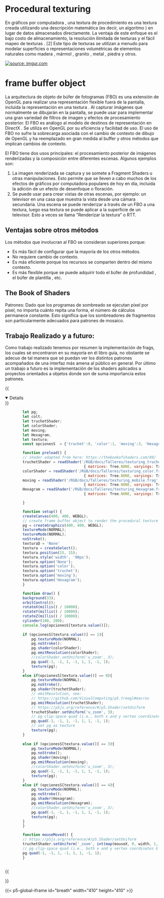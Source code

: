 # Procedural texturing
En gráficos por computadora , una textura de procedimiento es una textura creada
utilizando una descripción matemática (es decir, un algoritmo ) en lugar de datos
almacenados directamente. La ventaja de este enfoque es el bajo costo de
almacenamiento, la resolución ilimitada de texturas y el fácil mapeo de texturas . [2]
Este tipo de texturas se utilizan a menudo para modelar superficies o
representaciones volumétricas de elementos naturales como madera , mármol ,
granito , metal , piedra y otros.



<a href="https://imgur.com/e2vK7JH"><img src="https://i.imgur.com/e2vK7JH.jpg" title="source: imgur.com" /></a>




# frame buffer object

La arquitectura de objeto de búfer de fotogramas (FBO) es una extensión de
OpenGL para realizar una representación flexible fuera de la pantalla, incluida la
representación en una textura . Al capturar imágenes que normalmente se dibujarán
en la pantalla, se puede usar para implementar una gran variedad de filtros de
imagen y efectos de procesamiento posterior. El FBO es análogo al modelo de
destinos de representación en DirectX . Se utiliza en OpenGL por su eficiencia y
facilidad de uso. El uso de FBO no sufre la sobrecarga asociada con el cambio de
contexto de dibujo de OpenGL y ha reemplazado en gran medida al buffer y otros
métodos que implican cambios de contexto.

El FBO tiene dos usos principales: el procesamiento posterior de imágenes
renderizadas y la composición entre diferentes escenas. Algunos ejemplos son:
1. La imagen renderizada se captura y se somete a Fragment Shaders u otras
manipulaciones. Esto permite que se lleven a cabo muchos de los efectos de
gráficos por computadora populares de hoy en día, incluida la adición de un
efecto de desenfoque o floración.
2. Se puede usar para crear vistas de otras escenas, por ejemplo: un televisor
en una casa que muestra la vista desde una cámara secundaria. Una escena
se puede renderizar a través de un FBO a una textura, luego esa textura se
puede aplicar a la superficie de un televisor. Esto a veces se llama
"Renderizar la textura" o RTT.

## Ventajas sobre otros métodos

Los métodos que involucran al FBO se consideran superiores porque:
* Es más fácil de configurar que la mayoría de los otros métodos.
* No requiere cambio de contexto.
* Es más eficiente porque los recursos se comparten dentro del mismo
contexto.
* Es más flexible porque se puede adquirir todo el búfer de profundidad , el
búfer de plantilla , etc.

## The Book of Shaders

Patrones:
Dado que los programas de sombreado se ejecutan píxel por píxel, no importa
cuánto repita una forma, el número de cálculos permanece constante. Esto significa
que los sombreadores de fragmentos son particularmente adecuados para patrones
de mosaico.

## Trabajo Realizado y a futuro:

Como trabajo realizado tenemos por resumen la implementación de frags, los cuales
sé encontraron en su mayoría en él libro guía, no obstante se adecuo de tal manera
que sé puedan ver los distintos patrones acompañados de una interfaz más amena
al público en general.
Por último un trabajo a futuro es la implementación de los shaders aplicados a
proyectos orientados a objetos donde son de suma importancia estos patrones.



{{<details title="CODE" open=false >}}

```js
        let pg;
        let colt;
        let truchetShader;
        let colorShader;
        let moving;
        let Hexagram;
        let textura;
        const opcionesS  = {'truchet':0, 'color':1, 'moving':3, 'Hexagram':4,};

        function preload() {
        // shader adapted from here: https://thebookofshaders.com/09/
        truchetShader = readShader('/RGB/docs/Talleres/texturing_truchet.frag',
                                    { matrices: Tree.NONE, varyings: Tree.NONE });
        colorShader = readShader('/RGB/docs/Talleres/texturing_color.frag',
                                    { matrices: Tree.NONE, varyings: Tree.NONE }); 
        moving = readShader('/RGB/docs/Talleres/texturing_mobile.frag',
                                    { matrices: Tree.NONE, varyings: Tree.NONE });
        Hexagram = readShader('/RGB/docs/Talleres/texturing_Hexagram.frag',
                                    { matrices: Tree.NONE, varyings: Tree.NONE });

        }

        function setup() {
        createCanvas(400, 400, WEBGL);
        // create frame buffer object to render the procedural texture
        pg = createGraphics(400, 400, WEBGL);
        textureMode(NORMAL);
        textureMode(NORMAL);
        noStroke();
        texturaD = 'None'
        textura = createSelect();
        textura.position(15, 15);
        textura.style('width', '90px');
        textura.option('None'); 
        textura.option('color'); 
        textura.option('truchet');
        textura.option('moving');
        textura.option('Hexagram');
        }

        function draw() {
        background(33);
        orbitControl();
        rotateX(millis() / 10000);
        rotateY(millis() / 10000);
        rotateZ(millis() / 10000);
        cylinder(100, 200);
        console.log(opcionesS[textura.value()]);  
        
        if (opcionesS[textura.value()] == 1){
            pg.textureMode(NORMAL);
            pg.noStroke();
            pg.shader(colorShader);
            pg.emitResolution(colorShader);
            //colorShader.setUniform('u_zoom', 3);
            pg.quad(-1, -1, 1, -1, 1, 1, -1, 1);
            texture(pg);
        }
        else if(opcionesS[textura.value()] == 0){
            pg.textureMode(NORMAL);
            pg.noStroke();
            pg.shader(truchetShader);
            // emitResolution, see:
            // https://github.com/VisualComputing/p5.treegl#macros
            pg.emitResolution(truchetShader);
            // https://p5js.org/reference/#/p5.Shader/setUniform
            truchetShader.setUniform('u_zoom', 3);
            // pg clip-space quad (i.e., both x and y vertex coordinates ∈ [-1..1])
            pg.quad(-1, -1, 1, -1, 1, 1, -1, 1);
            // set pg as texture
            texture(pg);
        }
        
        else if (opcionesS[textura.value()] == 3){
            pg.textureMode(NORMAL);
            pg.noStroke();
            pg.shader(moving);
            pg.emitResolution(moving);
            //colorShader.setUniform('u_zoom', 3);
            pg.quad(-1, -1, 1, -1, 1, 1, -1, 1);
            texture(pg);
        }
        else if (opcionesS[textura.value()] == 4){
            pg.textureMode(NORMAL);
            pg.noStroke();
            pg.shader(Hexagram);
            pg.emitResolution(Hexagram);
            //colorShader.setUniform('u_zoom', 3);
            pg.quad(-1, -1, 1, -1, 1, 1, -1, 1);
            texture(pg);
        }
        }

        function mouseMoved() {
        // https://p5js.org/reference/#/p5.Shader/setUniform
        truchetShader.setUniform('_zoom', int(map(mouseX, 0, width, 1, 30)));
        // pg clip-space quad (i.e., both x and y vertex coordinates ∈ [-1..1])
        pg.quad(-1, -1, 1, -1, 1, 1, -1, 1);
        }



```

{{</details>}}

{{< p5-global-iframe id="breath" width="410" height="410" >}}

<!DOCTYPE html>
<html lang="en">

<head>
    <script src="https://cdnjs.cloudflare.com/ajax/libs/p5.js/1.5.0/p5.js"></script>
    <script src="p5.sound.js"></script>
    <script src=https://cdn.jsdelivr.net/gh/VisualComputing/p5.treegl/p5.treegl.min.js></script>
    <script src="https://cdnjs.cloudflare.com/ajax/libs/p5.js/1.5.0/addons/p5.sound.min.js"></script>
</head>

<body>
    <main>
    </main>
    <script>
        let pg;
        let colt;
        let truchetShader;
        let colorShader;
        let moving;
        let Hexagram;
        let textura;
        const opcionesS  = {'truchet':0, 'color':1, 'moving':3, 'Hexagram':4,};

        function preload() {
        // shader adapted from here: https://thebookofshaders.com/09/
        truchetShader = readShader('/RGB/docs/Talleres/texturing_truchet.frag',
                                    { matrices: Tree.NONE, varyings: Tree.NONE });
        colorShader = readShader('/RGB/docs/Talleres/texturing_color.frag',
                                    { matrices: Tree.NONE, varyings: Tree.NONE }); 
        moving = readShader('/RGB/docs/Talleres/texturing_mobile.frag',
                                    { matrices: Tree.NONE, varyings: Tree.NONE });
        Hexagram = readShader('/RGB/docs/Talleres/texturing_Hexagram.frag',
                                    { matrices: Tree.NONE, varyings: Tree.NONE });

        }

        function setup() {
        createCanvas(400, 400, WEBGL);
        // create frame buffer object to render the procedural texture
        pg = createGraphics(400, 400, WEBGL);
        textureMode(NORMAL);
        textureMode(NORMAL);
        noStroke();
        texturaD = 'None'
        textura = createSelect();
        textura.position(15, 15);
        textura.style('width', '90px');
        textura.option('None'); 
        textura.option('color'); 
        textura.option('truchet');
        textura.option('moving');
        textura.option('Hexagram');
        }

        function draw() {
        background(33);
        orbitControl();
        rotateX(millis() / 10000);
        rotateY(millis() / 10000);
        rotateZ(millis() / 10000);
        cylinder(100, 200);
        console.log(opcionesS[textura.value()]);  
        
        if (opcionesS[textura.value()] == 1){
            pg.textureMode(NORMAL);
            pg.noStroke();
            pg.shader(colorShader);
            pg.emitResolution(colorShader);
            //colorShader.setUniform('u_zoom', 3);
            pg.quad(-1, -1, 1, -1, 1, 1, -1, 1);
            texture(pg);
        }
        else if(opcionesS[textura.value()] == 0){
            pg.textureMode(NORMAL);
            pg.noStroke();
            pg.shader(truchetShader);
            // emitResolution, see:
            // https://github.com/VisualComputing/p5.treegl#macros
            pg.emitResolution(truchetShader);
            // https://p5js.org/reference/#/p5.Shader/setUniform
            truchetShader.setUniform('u_zoom', 3);
            // pg clip-space quad (i.e., both x and y vertex coordinates ∈ [-1..1])
            pg.quad(-1, -1, 1, -1, 1, 1, -1, 1);
            // set pg as texture
            texture(pg);
        }
        
        else if (opcionesS[textura.value()] == 3){
            pg.textureMode(NORMAL);
            pg.noStroke();
            pg.shader(moving);
            pg.emitResolution(moving);
            //colorShader.setUniform('u_zoom', 3);
            pg.quad(-1, -1, 1, -1, 1, 1, -1, 1);
            texture(pg);
        }
        else if (opcionesS[textura.value()] == 4){
            pg.textureMode(NORMAL);
            pg.noStroke();
            pg.shader(Hexagram);
            pg.emitResolution(Hexagram);
            //colorShader.setUniform('u_zoom', 3);
            pg.quad(-1, -1, 1, -1, 1, 1, -1, 1);
            texture(pg);
        }
        }

        function mouseMoved() {
        // https://p5js.org/reference/#/p5.Shader/setUniform
        truchetShader.setUniform('_zoom', int(map(mouseX, 0, width, 1, 30)));
        // pg clip-space quad (i.e., both x and y vertex coordinates ∈ [-1..1])
        pg.quad(-1, -1, 1, -1, 1, 1, -1, 1);
        }

    </script>
</body>
</html>
{{< /p5-global-iframe >}}


# Conclusiones:
1. Permiten trabajar diferentes patrones, los cuales manejan un .Frag
2. Además de programas especializados, otros, como Blender , CorelDRAW
,contienen subsistemas de texturas procedimentales que se pueden utilizar
para generar texturas.
3. De acuerdo al libro de los shaders, tenemos una buena cantidad de patrones
de mosaicos, los cuales podemos crear o implementar de acuerdo a material
proveniente de otros trabajos, dando a entender que es una comunidad la
que trabaja este estilo de gráficos.

# Bibliografía:
* Procedural Texturing. (s/f). Github.io. Recuperado el 25 de noviembre de 2022, de
https://visualcomputing.github.io/docs/shaders/procedural_texturing/
* The book of shaders. (s/f). The Book of Shaders. Recuperado el 25 de noviembre de
2022, de https://thebookofshaders.com/09/
* Wikipedia contributors. (s/f). Procedural texture. Wikipedia, The Free Encyclopedia.
https://en-m-wikipedia-org.translate.goog/wiki/Procedural_texture?_x_tr_sl=auto&_x_
tr_tl=es&_x_tr_hl=es-419
* Wikipedia contributors. (s/f-a). Framebuffer object. Wikipedia, The Free
Encyclopedia.
https://en-m-wikipedia-org.translate.goog/wiki/Framebuffer_object?_x_tr_sl=auto&_x
_tr_tl=es&_x_tr_hl=es-419
* home. (s/f). P5js.org. Recuperado el 25 de noviembre de 2022, de
https://p5js.org/es/